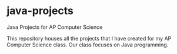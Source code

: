 # java-projects
Java Projects for AP Computer Science

This repository houses all the projects that I have created for my AP Computer Science class. Our class focuses on Java programming.
